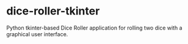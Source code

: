 # dice-roller-tkinter
Python tkinter-based Dice Roller application for rolling two dice with a graphical user interface.
